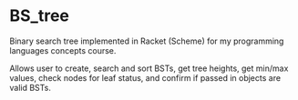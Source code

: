 # BS_tree
Binary search tree implemented in Racket (Scheme) for my programming languages concepts course.

Allows user to create, search and sort BSTs, get tree heights, get min/max values, check nodes for leaf status, and confirm if passed in objects are valid BSTs.
